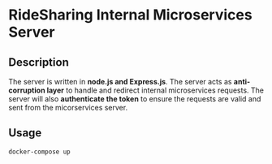 # RideSharing Internal Microservices Server

## Description

The server is written in **node.js and Express.js**. The server acts as **anti-corruption layer** to handle and redirect internal microservices requests. The server will also **authenticate the token** to ensure the requests are valid and sent from the micorservices server.

## Usage

```bash
docker-compose up
```
